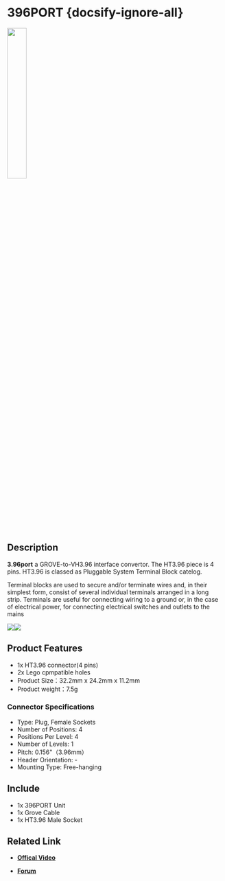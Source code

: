 # 396PORT {docsify-ignore-all}

<img src="assets/img/product_pics/unit/M5GO_Unit_396port.png" width="30%" height="30%"> 



## Description

**3.96port** a GROVE-to-VH3.96 interface convertor.
The HT3.96 piece is 4 pins.
HT3.96 is classed as Pluggable System Terminal Block catelog.

Terminal blocks are used to secure and/or terminate wires and, in their simplest form, consist of several individual terminals arranged in a long strip. Terminals are useful for connecting wiring to a ground or, in the case of electrical power, for connecting electrical switches and outlets to the mains

<img src="assets/img/product_pics/unit/unit_396port_03.png"><img src="assets/img/product_pics/unit/unit_396port_04.png">

## Product Features

- 1x HT3.96 connector(4 pins)
- 2x Lego cpmpatible holes
- Product Size：32.2mm x 24.2mm x 11.2mm
- Product weight：7.5g

### Connector Specifications

- Type: Plug, Female Sockets
- Number of Positions: 4
- Positions Per Level: 4
- Number of Levels: 1
- Pitch: 0.156"（3.96mm）
- Header Orientation: -
- Mounting Type: Free-hanging

## Include

- 1x 396PORT Unit
- 1x Grove Cable
- 1x HT3.96 Male Socket

## Related Link

- **[Offical Video](https://www.youtube.com/channel/UCozgFVglWYQXbvTmGyS739w)**

- **[Forum](http://forum.m5stack.com/)**


<script>

   var purchase_link = 'https://m5stack.com/collections/m5-unit/products/3-96-transfer-unit';

   anchor_search(purchase_link);
   scrollFunc();

</script>